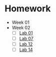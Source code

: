 # Homework

- Week 01
- Week 02
  - [ ] [Lab 01](./01_classes_and_object/lab01/)
  - [ ] [Lab 07](./01_classes_and_object/lab07/)
  - [ ] [Lab 12](./01_classes_and_object/lab12/)
  - [ ] [Lab 14](./01_classes_and_object/lab14/)